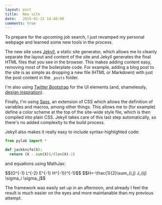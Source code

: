 ```yaml
---
layout: post
title:  New site
date:   2015-01-15 14:40:00
comments: true
---
```


To prepare for the upcoming job search, I just revamped my personal webpage and
learned some new tools in the process.

The new site uses
[Jekyll](http://jekyllrb.com/),
a static site generator, which allows me to cleanly separate the layout and
content of the site and Jekyll generates the final HTML files that you see in
the browser. This makes adding content easy, removing most of the boilerplate
code.  For example, adding a blog post to the site is as simple as dropping a
new file (HTML or Markdown) with just the post content in the `_posts` folder.

I'm also using
[Twitter Bootstrap](http://getbootstrap.com/)
for the UI elements (and, shamelessly,
[design inspiration](http://getbootstrap.com/examples/jumbotron/)).

Finally, I'm using
[Sass](http://sass-lang.com/),
an extension of CSS which allows the definition of variables and macros, among
other things. This allows me to (for example) define a color scheme at the top
of the site-wide style file, which is then compiled into plain CSS.  Jekyll
takes care of this last step automatically, so there's no added complexity to
the build process.

Jekyll also makes it really easy to include syntax-highlighted code:

```python
from pylab import *

def jackknife(X):
  return (X - sum(X))/(len(X)-1)
```

and equations using MathJax:

<div>
$$(O^{-1} L^{-2} E^{-1} H^{-1})^{-1}$$
$$H=-\frac{1}{2}\sum_{i,j} J_{ij} \sigma_i \sigma_j$$
</div>

The framework was easily set up in an afternoon, and already I feel the result
is much easier on the eyes and more maintanable than my previous attempt.

